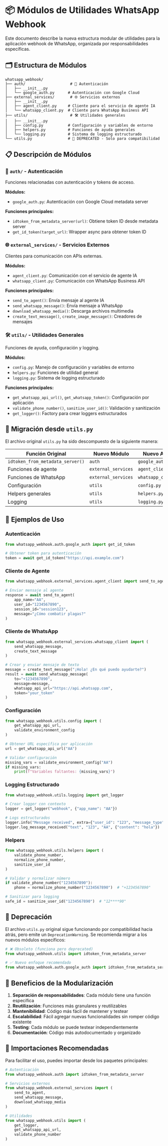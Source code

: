 # 📦 Módulos de Utilidades WhatsApp Webhook

Este documento describe la nueva estructura modular de utilidades para la aplicación webhook de WhatsApp, organizada por responsabilidades específicas.

## 🗂️ Estructura de Módulos

```
whatsapp_webhook/
├── auth/                    # 🔐 Autenticación
│   ├── __init__.py
│   └── google_auth.py      # Autenticación con Google Cloud
├── external_services/       # 🌐 Servicios externos
│   ├── __init__.py
│   ├── agent_client.py     # Cliente para el servicio de agente IA
│   └── whatsapp_client.py  # Cliente para WhatsApp Business API
├── utils/                   # 🛠️ Utilidades generales
│   ├── __init__.py
│   ├── config.py           # Configuración y variables de entorno
│   ├── helpers.py          # Funciones de ayuda generales
│   └── logging.py          # Sistema de logging estructurado
└── utils.py                # 🚨 DEPRECATED - Solo para compatibilidad
```

## 📋 Descripción de Módulos

### 🔐 `auth/` - Autenticación
Funciones relacionadas con autenticación y tokens de acceso.

**Módulos:**
- `google_auth.py`: Autenticación con Google Cloud metadata server

**Funciones principales:**
- `idtoken_from_metadata_server(url)`: Obtiene token ID desde metadata server
- `get_id_token(target_url)`: Wrapper async para obtener token ID

### 🌐 `external_services/` - Servicios Externos
Clientes para comunicación con APIs externas.

**Módulos:**
- `agent_client.py`: Comunicación con el servicio de agente IA
- `whatsapp_client.py`: Comunicación con WhatsApp Business API

**Funciones principales:**
- `send_to_agent()`: Envía mensaje al agente IA
- `send_whatsapp_message()`: Envía mensaje a WhatsApp
- `download_whatsapp_media()`: Descarga archivos multimedia
- `create_text_message()`, `create_image_message()`: Creadores de mensajes

### 🛠️ `utils/` - Utilidades Generales
Funciones de ayuda, configuración y logging.

**Módulos:**
- `config.py`: Manejo de configuración y variables de entorno
- `helpers.py`: Funciones de utilidad general
- `logging.py`: Sistema de logging estructurado

**Funciones principales:**
- `get_whatsapp_api_url()`, `get_whatsapp_token()`: Configuración por aplicación
- `validate_phone_number()`, `sanitize_user_id()`: Validación y sanitización
- `get_logger()`: Factory para crear loggers estructurados

## 🔄 Migración desde `utils.py`

El archivo original `utils.py` ha sido descompuesto de la siguiente manera:

| Función Original | Nuevo Módulo | Nuevo Archivo |
|------------------|--------------|---------------|
| `idtoken_from_metadata_server()` | `auth` | `google_auth.py` |
| Funciones de agente | `external_services` | `agent_client.py` |
| Funciones de WhatsApp | `external_services` | `whatsapp_client.py` |
| Configuración | `utils` | `config.py` |
| Helpers generales | `utils` | `helpers.py` |
| Logging | `utils` | `logging.py` |

## 📖 Ejemplos de Uso

### Autenticación
```python
from whatsapp_webhook.auth.google_auth import get_id_token

# Obtener token para autenticación
token = await get_id_token("https://api.example.com")
```

### Cliente de Agente
```python
from whatsapp_webhook.external_services.agent_client import send_to_agent

# Enviar mensaje al agente
response = await send_to_agent(
    app_name="AA",
    user_id="1234567890",
    session_id="session123",
    message="¿Cómo combatir plagas?"
)
```

### Cliente de WhatsApp
```python
from whatsapp_webhook.external_services.whatsapp_client import (
    send_whatsapp_message, 
    create_text_message
)

# Crear y enviar mensaje de texto
message = create_text_message("¡Hola! ¿En qué puedo ayudarte?")
result = await send_whatsapp_message(
    to="+1234567890",
    message=message,
    whatsapp_api_url="https://api.whatsapp.com",
    token="your_token"
)
```

### Configuración
```python
from whatsapp_webhook.utils.config import (
    get_whatsapp_api_url, 
    validate_environment_config
)

# Obtener URL específica por aplicación
url = get_whatsapp_api_url("AA")

# Validar configuración
missing_vars = validate_environment_config("AA")
if missing_vars:
    print(f"Variables faltantes: {missing_vars}")
```

### Logging Estructurado
```python
from whatsapp_webhook.utils.logging import get_logger

# Crear logger con contexto
logger = get_logger("webhook", {"app_name": "AA"})

# Logs estructurados
logger.info("Message received", extra={"user_id": "123", "message_type": "text"})
logger.log_message_received("text", "123", "AA", {"content": "hola"})
```

### Helpers
```python
from whatsapp_webhook.utils.helpers import (
    validate_phone_number,
    normalize_phone_number,
    sanitize_user_id
)

# Validar y normalizar número
if validate_phone_number("1234567890"):
    phone = normalize_phone_number("1234567890")  # "+1234567890"

# Sanitizar para logging
safe_id = sanitize_user_id("1234567890")  # "12****90"
```

## 🚨 Deprecación

El archivo `utils.py` original sigue funcionando por compatibilidad hacia atrás, pero emite un `DeprecationWarning`. Se recomienda migrar a los nuevos módulos específicos:

```python
# ❌ Obsoleto (funciona pero deprecated)
from whatsapp_webhook.utils import idtoken_from_metadata_server

# ✅ Nuevo enfoque recomendado
from whatsapp_webhook.auth.google_auth import idtoken_from_metadata_server
```

## 🎯 Beneficios de la Modularización

1. **Separación de responsabilidades**: Cada módulo tiene una función específica
2. **Reutilización**: Funciones más granulares y reutilizables
3. **Mantenibilidad**: Código más fácil de mantener y testear
4. **Escalabilidad**: Fácil agregar nuevas funcionalidades sin romper código existente
5. **Testing**: Cada módulo se puede testear independientemente
6. **Documentación**: Código más autodocumentado y organizado

## 🔗 Importaciones Recomendadas

Para facilitar el uso, puedes importar desde los paquetes principales:

```python
# Autenticación
from whatsapp_webhook.auth import idtoken_from_metadata_server

# Servicios externos
from whatsapp_webhook.external_services import (
    send_to_agent, 
    send_whatsapp_message, 
    download_whatsapp_media
)

# Utilidades
from whatsapp_webhook.utils import (
    get_logger,
    get_whatsapp_api_url,
    validate_phone_number
)
```
